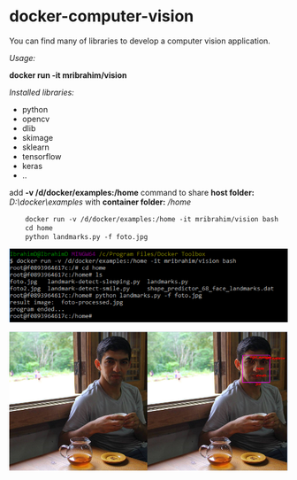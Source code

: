 # docker-computer-vision

You can find many of libraries to develop a computer vision application.

*Usage:*

**docker run -it mribrahim/vision**

 *Installed libraries:* 
- python
- opencv
- dlib
- skimage
- sklearn
- tensorflow
- keras
- ..


add **-v /d/docker/examples:/home** command to share __host folder:__ *D:\docker\examples* with __container folder:__ */home*

``` 
    docker run -v /d/docker/examples:/home -it mribrahim/vision bash 
    cd home
    python landmarks.py -f foto.jpg
```

![commands to run landmarks.py file](https://github.com/mribrahim/docker-computer-vision/blob/master/temp-images/commands.PNG)


![input and processed images](https://github.com/mribrahim/docker-computer-vision/blob/master/temp-images/temp.PNG)
